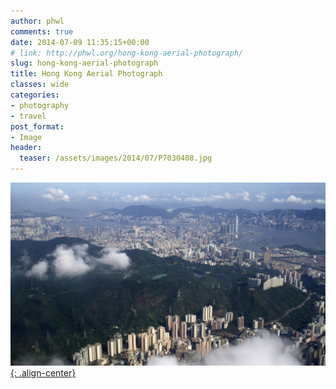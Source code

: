 ```yaml
---
author: phwl
comments: true
date: 2014-07-09 11:35:15+00:00
# link: http://phwl.org/hong-kong-aerial-photograph/
slug: hong-kong-aerial-photograph
title: Hong Kong Aerial Photograph
classes: wide
categories:
- photography
- travel
post_format:
- Image
header:
  teaser: /assets/images/2014/07/P7030408.jpg
---
```


[![](/assets/images/2014/07/P7030408.jpg){: .align-center}](/assets/images/2014/07/P7030408.jpg)
